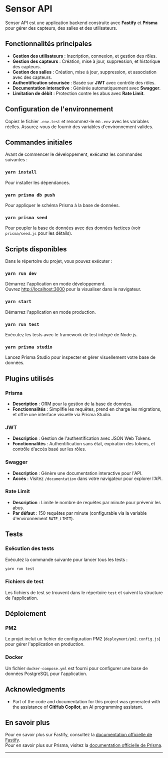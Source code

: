 # Sensor API

Sensor API est une application backend construite avec **Fastify** et **Prisma** pour gérer des capteurs, des salles et des utilisateurs.

## Fonctionnalités principales

- **Gestion des utilisateurs** : Inscription, connexion, et gestion des rôles.
- **Gestion des capteurs** : Création, mise à jour, suppression, et historique des capteurs.
- **Gestion des salles** : Création, mise à jour, suppression, et association avec des capteurs.
- **Authentification sécurisée** : Basée sur **JWT** avec contrôle des rôles.
- **Documentation interactive** : Générée automatiquement avec **Swagger**.
- **Limitation de débit** : Protection contre les abus avec **Rate Limit**.

## Configuration de l'environnement

Copiez le fichier `.env.test` et renommez-le en `.env` avec les variables réelles. Assurez-vous de fournir des variables d'environnement valides.

## Commandes initiales

Avant de commencer le développement, exécutez les commandes suivantes :

### `yarn install`

Pour installer les dépendances.

### `yarn prisma db push`

Pour appliquer le schéma Prisma à la base de données.

### `yarn prisma seed`

Pour peupler la base de données avec des données factices (voir `prisma/seed.js` pour les détails).

## Scripts disponibles

Dans le répertoire du projet, vous pouvez exécuter :

### `yarn run dev`

Démarrez l'application en mode développement.\
Ouvrez [http://localhost:3000](http://localhost:3000) pour la visualiser dans le navigateur.

### `yarn start`

Démarrez l'application en mode production.

### `yarn run test`

Exécutez les tests avec le framework de test intégré de Node.js.

### `yarn prisma studio`

Lancez Prisma Studio pour inspecter et gérer visuellement votre base de données.

## Plugins utilisés

### Prisma
- **Description** : ORM pour la gestion de la base de données.
- **Fonctionnalités** : Simplifie les requêtes, prend en charge les migrations, et offre une interface visuelle via Prisma Studio.

### JWT
- **Description** : Gestion de l'authentification avec JSON Web Tokens.
- **Fonctionnalités** : Authentification sans état, expiration des tokens, et contrôle d'accès basé sur les rôles.

### Swagger
- **Description** : Génère une documentation interactive pour l'API.
- **Accès** : Visitez `/documentation` dans votre navigateur pour explorer l'API.

### Rate Limit
- **Description** : Limite le nombre de requêtes par minute pour prévenir les abus.
- **Par défaut** : 150 requêtes par minute (configurable via la variable d'environnement `RATE_LIMIT`).

## Tests

### Exécution des tests
Exécutez la commande suivante pour lancer tous les tests :
```bash
yarn run test
```

### Fichiers de test
Les fichiers de test se trouvent dans le répertoire `test` et suivent la structure de l'application.

## Déploiement

### PM2
Le projet inclut un fichier de configuration PM2 (`deployment/pm2.config.js`) pour gérer l'application en production.

### Docker
Un fichier `docker-compose.yml` est fourni pour configurer une base de données PostgreSQL pour l'application.

## Acknowledgments

- Part of the code and documentation for this project was generated with the assistance of **GitHub Copilot**, an AI programming assistant.

## En savoir plus

Pour en savoir plus sur Fastify, consultez la [documentation officielle de Fastify](https://fastify.dev/docs/latest/).  
Pour en savoir plus sur Prisma, visitez la [documentation officielle de Prisma](https://www.prisma.io/docs/).

---